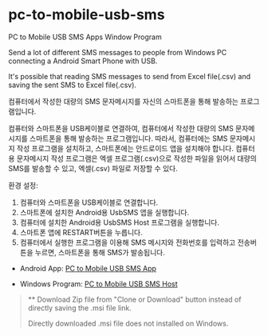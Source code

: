 # pc-to-mobile-usb-sms
PC to Mobile USB SMS Apps Window Program

Send a lot of different SMS messages to people from Windows PC connecting a Android Smart Phone with USB.

It's possible that reading SMS messages to send from Excel file(.csv) and saving the sent SMS to Excel file(.csv).



컴퓨터에서 작성한 대량의 SMS 문자메시지를 자신의 스마트폰을 통해 발송하는 프로그램입니다.

컴퓨터와 스마트폰을 USB케이블로 연결하여, 컴퓨터에서 작성한 대량의 SMS 문자메시지를 스마트폰을 통해 발송하는 프로그램입니다.
따라서, 컴퓨터에는 SMS 문자메시지 작성 프로그램을 설치하고, 스마트폰에는 안드로이드 앱을 설치해야 합니다.
컴퓨터용 문자메시지 작성 프로그램은 엑셀 프로그램(.csv)으로 작성한 파일을 읽어서 대량의 SMS를 발송할 수 있고, 엑셀(.csv) 파일로 저장할 수 있다.


환경 설정:
1. 컴퓨터와 스마트폰을 USB케이블로 연결합니다.
2. 스마트폰에 설치한 Android용 UsbSMS 앱을 실행합니다.
3. 컴퓨터에 설치한 Android용 UsbSMS Host 프로그램을 실행합니다.
4. 스마트폰 앱에 RESTART버튼을 누릅니다.
5. 컴퓨터에서 실행한 프로그램을 이용해 SMS 메시지와 전화번호를 입력하고
전송버튼을 누르면, 스마트폰을 통해 SMS가 발송됩니다.


- Android App: [PC to Mobile USB SMS App](https://play.google.com/store/apps/details?id=com.usemodj.android.usbsms)

- Windows Program: [PC to Mobile USB SMS Host](https://github.com/usemodj/pc-to-mobile-usb-sms)
>  ** Download Zip file from "Clone or Download" button instead of directly saving the .msi file link.
>
>  Directly downloaded .msi file does not installed on Windows.
  
